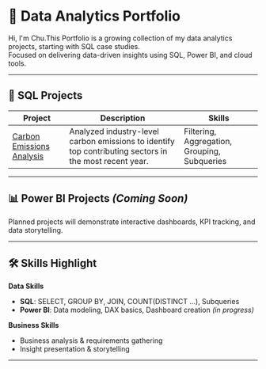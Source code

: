 # 📂 Data Analytics Portfolio
Hi, I'm Chu.This Portfolio is a growing collection of my data analytics projects, starting with SQL case studies.  
Focused on delivering data-driven insights using SQL, Power BI, and cloud tools.

---

## 📌 SQL Projects

| Project | Description | Skills |
| --- | --- | --- |
| [Carbon Emissions Analysis](./sql_analysis_carbon_emissions) | Analyzed industry-level carbon emissions to identify top contributing sectors in the most recent year. | Filtering, Aggregation, Grouping, Subqueries |

---

## 📊 Power BI Projects *(Coming Soon)*
Planned projects will demonstrate interactive dashboards, KPI tracking, and data storytelling.

---

## 🛠 Skills Highlight

**Data Skills**
- **SQL**: SELECT, GROUP BY, JOIN, COUNT(DISTINCT ...), Subqueries
- **Power BI**: Data modeling, DAX basics, Dashboard creation *(in progress)*

**Business Skills**
- Business analysis & requirements gathering
- Insight presentation & storytelling

---
